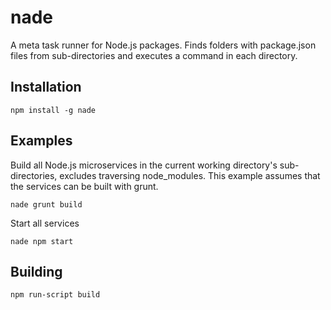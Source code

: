 nade
====

A meta task runner for Node.js packages. Finds folders with package.json files from sub-directories and executes a command in each directory.

Installation
------------

```
npm install -g nade
```

Examples
--------

Build all Node.js microservices in the current working directory's sub-directories, excludes traversing node_modules. This example assumes that the services can be built with grunt.
```
nade grunt build
```

Start all services
```
nade npm start
```

Building
--------

```
npm run-script build
```
